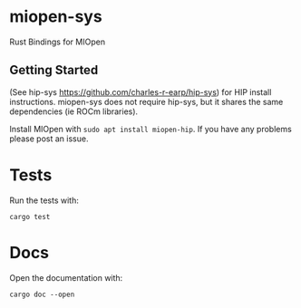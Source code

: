 # miopen-sys
Rust Bindings for MIOpen

## Getting Started
(See hip-sys https://github.com/charles-r-earp/hip-sys) for HIP install instructions. miopen-sys does not require hip-sys, but it shares the same dependencies (ie ROCm libraries).

Install MIOpen with `sudo apt install miopen-hip`. If you have any problems please post an issue.
  
# Tests

Run the tests with:
```
cargo test 
```

# Docs

Open the documentation with:
```
cargo doc --open
```
  
